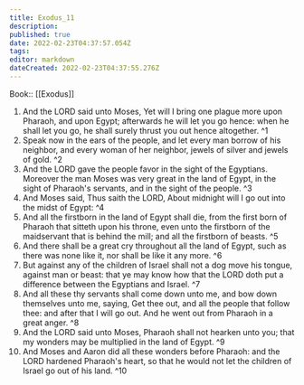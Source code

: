 ```yaml
---
title: Exodus_11
description: 
published: true
date: 2022-02-23T04:37:57.054Z
tags: 
editor: markdown
dateCreated: 2022-02-23T04:37:55.276Z
---
```


 Book:: [[Exodus]]
 1. And the LORD said unto Moses, Yet will I bring one plague more upon Pharaoh, and upon Egypt; afterwards he will let you go hence: when he shall let you go, he shall surely thrust you out hence altogether. ^1
 2. Speak now in the ears of the people, and let every man borrow of his neighbor, and every woman of her neighbor, jewels of silver and jewels of gold. ^2
 3. And the LORD gave the people favor in the sight of the Egyptians. Moreover the man Moses was very great in the land of Egypt, in the sight of Pharaoh's servants, and in the sight of the people. ^3
 4. And Moses said, Thus saith the LORD, About midnight will I go out into the midst of Egypt: ^4
 5. And all the firstborn in the land of Egypt shall die, from the first born of Pharaoh that sitteth upon his throne, even unto the firstborn of the maidservant that is behind the mill; and all the firstborn of beasts. ^5
 6. And there shall be a great cry throughout all the land of Egypt, such as there was none like it, nor shall be like it any more. ^6
 7. But against any of the children of Israel shall not a dog move his tongue, against man or beast: that ye may know how that the LORD doth put a difference between the Egyptians and Israel. ^7
 8. And all these thy servants shall come down unto me, and bow down themselves unto me, saying, Get thee out, and all the people that follow thee: and after that I will go out. And he went out from Pharaoh in a great anger. ^8
 9. And the LORD said unto Moses, Pharaoh shall not hearken unto you; that my wonders may be multiplied in the land of Egypt. ^9
 10. And Moses and Aaron did all these wonders before Pharaoh: and the LORD hardened Pharaoh's heart, so that he would not let the children of Israel go out of his land. ^10
